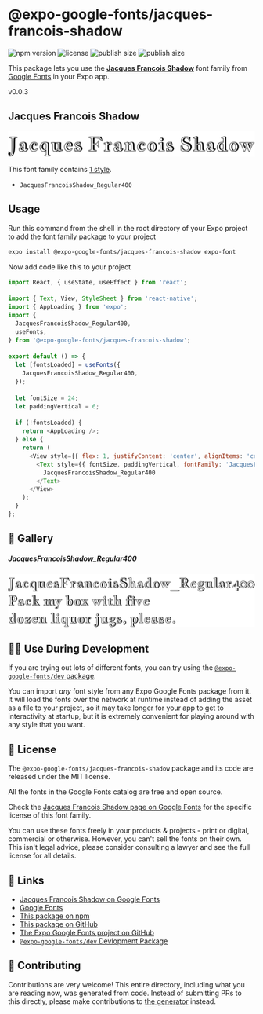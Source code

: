 # @expo-google-fonts/jacques-francois-shadow

![npm version](https://flat.badgen.net/npm/v/@expo-google-fonts/jacques-francois-shadow)
![license](https://flat.badgen.net/github/license/expo/google-fonts)
![publish size](https://flat.badgen.net/packagephobia/install/@expo-google-fonts/jacques-francois-shadow)
![publish size](https://flat.badgen.net/packagephobia/publish/@expo-google-fonts/jacques-francois-shadow)

This package lets you use the [**Jacques Francois Shadow**](https://fonts.google.com/specimen/Jacques+Francois+Shadow) font family from [Google Fonts](https://fonts.google.com/) in your Expo app.

v0.0.3

## Jacques Francois Shadow

![Jacques Francois Shadow](./font-family.png)

This font family contains [1 style](#-gallery).

- `JacquesFrancoisShadow_Regular400`

## Usage

Run this command from the shell in the root directory of your Expo project to add the font family package to your project
```sh
expo install @expo-google-fonts/jacques-francois-shadow expo-font
```

Now add code like this to your project
```js
import React, { useState, useEffect } from 'react';

import { Text, View, StyleSheet } from 'react-native';
import { AppLoading } from 'expo';
import {
  JacquesFrancoisShadow_Regular400,
  useFonts,
} from '@expo-google-fonts/jacques-francois-shadow';

export default () => {
  let [fontsLoaded] = useFonts({
    JacquesFrancoisShadow_Regular400,
  });

  let fontSize = 24;
  let paddingVertical = 6;

  if (!fontsLoaded) {
    return <AppLoading />;
  } else {
    return (
      <View style={{ flex: 1, justifyContent: 'center', alignItems: 'center' }}>
        <Text style={{ fontSize, paddingVertical, fontFamily: 'JacquesFrancoisShadow_Regular400' }}>
          JacquesFrancoisShadow_Regular400
        </Text>
      </View>
    );
  }
};

```

## 🔡 Gallery

##### JacquesFrancoisShadow_Regular400
![JacquesFrancoisShadow_Regular400](./e4664490f27116a48b79a15fc06c1817e3669ac1d3ee0e65f80b093997b5e935.ttf.png)


## 👩‍💻 Use During Development

If you are trying out lots of different fonts, you can try using the [`@expo-google-fonts/dev` package](https://github.com/expo/google-fonts/tree/master/font-packages/dev#readme).

You can import *any* font style from any Expo Google Fonts package from it. It will load the fonts
over the network at runtime instead of adding the asset as a file to your project, so it may take longer
for your app to get to interactivity at startup, but it is extremely convenient
for playing around with any style that you want.

## 📖 License

The `@expo-google-fonts/jacques-francois-shadow` package and its code are released under the MIT license.

All the fonts in the Google Fonts catalog are free and open source.

Check the [Jacques Francois Shadow page on Google Fonts](https://fonts.google.com/specimen/Jacques+Francois+Shadow) for the specific license of this font family.

You can use these fonts freely in your products & projects - print or digital, commercial or otherwise. However, you can't sell the fonts on their own. This isn't legal advice, please consider consulting a lawyer and see the full license for all details.

## 🔗 Links

- [Jacques Francois Shadow on Google Fonts](https://fonts.google.com/specimen/Jacques+Francois+Shadow)
- [Google Fonts](https://fonts.google.com/)
- [This package on npm](https://www.npmjs.com/package/@expo-google-fonts/jacques-francois-shadow)
- [This package on GitHub](https://github.com/expo/google-fonts/tree/master/font-packages/jacques-francois-shadow)
- [The Expo Google Fonts project on GitHub](https://github.com/expo/google-fonts)
- [`@expo-google-fonts/dev` Devlopment Package](https://github.com/expo/google-fonts/tree/master/font-packages/dev)


## 🤝 Contributing

Contributions are very welcome! This entire directory, including what you are reading now, was generated from code. Instead of submitting PRs to this directly, please make contributions to [the generator](https://github.com/expo/google-fonts/tree/master/packages/generator) instead.
